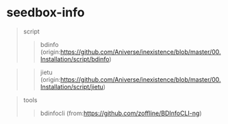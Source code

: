 # seedbox-info
   > script
   >> bdinfo (origin:https://github.com/Aniverse/inexistence/blob/master/00.Installation/script/bdinfo)
   
   >> jietu (origin:https://github.com/Aniverse/inexistence/blob/master/00.Installation/script/jietu)
   
   > tools
   >> bdinfocli (from:https://github.com/zoffline/BDInfoCLI-ng)

